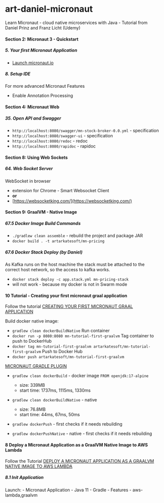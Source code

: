 # art-daniel-micronaut
Learn Micronaut - cloud native microservices with Java - Tutorial from Daniel Prinz and Franz Licht (Udemy)

####  Section 2: Micronaut 3 - Quickstart

#####  5. Your first Micronaut Application

-  [Launch micronaut.io](https://micronaut.io/launch/)

#####  8. Setup IDE

For more advanced Micronaut Features
-  Enable Annotation Processing

####  Section 4: Micronaut Web

#####  35. Open API and Swagger

-  `http://localhost:8080/swagger/mn-stock-broker-0.0.yml` - specification
-  `http://localhost:8080/swagger-ui` - specification
-  `http://localhost:8080/redoc` - redoc
-  `http://localhost:8080/rapidoc` - rapidoc

####  Section 8: Using Web Sockets

#####  64. Web Socket Server

WebSocket in browser
-  extension for Chrome - Smart Websocket Client
-  **or** 
-  [https://websocketking.com/](https://websocketking.com/)

####  Section 9: GraalVM - Native Image

#####  67.5 Docker Image Build Commands

-  `./gradlew clean assemble` - rebuild the project and package JAR
-  `docker build . -t artarkatesoft/mn-pricing`

#####  67.6 Docker Stack Deploy (by Daniel)

As Kafka runs on the host machine the stack must be attached to the correct host network, so the access to kafka works.
-  `docker stack deploy -c app.stack.yml mn-pricing-stack`
-  will not work - because my docker is not in Swarm mode

####  10 Tutorial - Creating your first micronaut graal application

Follow the tutorial [CREATING YOUR FIRST MICRONAUT GRAAL APPLICATION](https://guides.micronaut.io/latest/micronaut-creating-first-graal-app-gradle-java.html)

Build docker native image:
-  `gradlew clean dockerBuildNative`
Run container
-  `docker run -p 8080:8080 mn-tutorial-first-graalvm`
Tag container to push to DockerHub
-  `docker tag mn-tutorial-first-graalvm artarkatesoft/mn-tutorial-first-graalvm`
Push to Docker Hub
-  `docker push artarkatesoft/mn-tutorial-first-graalvm`

[MICRONAUT GRADLE PLUGIN](https://micronaut-projects.github.io/micronaut-gradle-plugin/snapshot/)
-  `gradlew clean dockerBuild` - docker image `FROM openjdk:17-alpine`
    -  size:  339MB
    -  start time: 1737ms, 1115ms, 1330ms
-  `gradlew clean dockerBuildNative` - native
    -  size:  76.8MB
    -  start time: 44ms, 67ms, 50ms

-  `gradlew dockerPush` - first checks if it needs rebuilding
-  `gradlew dockerPushNative` - native - first checks if it needs rebuilding

####  8 Deploy a Micronaut Application as a GraalVM Native Image to AWS Lambda

Follow the Tutorial [DEPLOY A MICRONAUT APPLICATION AS A GRAALVM NATIVE IMAGE TO AWS LAMBDA](https://guides.micronaut.io/latest/mn-application-aws-lambda-graalvm-gradle-java.html)

#####  8.1 Init Application

Launch:
    -  Micronaut Application
    -  Java 11
    -  Gradle
    -  Features
        -  aws-lambda,graalvm


